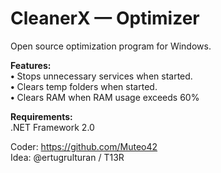 # CleanerX — Optimizer
Open source optimization program for Windows.

**Features:**<br />
**•** Stops unnecessary services when started.<br />
**•** Clears temp folders when started.<br />
**•** Clears RAM when RAM usage exceeds 60%<br />

**Requirements:**<br />
.NET Framework 2.0

Coder: https://github.com/Muteo42<br />
Idea: @ertugrulturan / T13R
